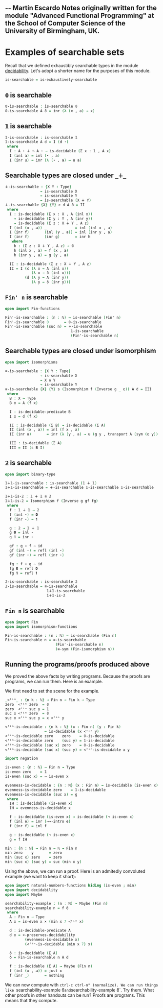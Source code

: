 --
Martin Escardo
Notes originally written for the module "Advanced Functional Programming"
at the School of Computer Science of the University of Birmingham, UK.
--

<!--
```agda
{-# OPTIONS --without-K --safe #-}

module searchability where

open import prelude
open import negation
open import decidability
```
-->
# Examples of searchable sets

Recall that we defined exhaustibly searchable types in the module [decidability](decidability.lagda.md). Let's adopt a shorter name for the purposes of this module.
```agda
is-searchable = is-exhaustively-searchable
```

## `𝟘` is searchable

```agda
𝟘-is-searchable : is-searchable 𝟘
𝟘-is-searchable A δ = inr (λ (x , a) → x)
```

## `𝟙` is searchable

```agda
𝟙-is-searchable : is-searchable 𝟙
𝟙-is-searchable A d = I (d ⋆)
 where
  I : A ⋆ ∔ ¬ A ⋆ → is-decidable (Σ x ꞉ 𝟙 , A x)
  I (inl a) = inl (⋆ , a)
  I (inr u) = inr (λ (⋆ , a) → u a)
```

## Searchable types are closed under `_∔_`

```agda
∔-is-searchable : {X Y : Type}
                → is-searchable X
                → is-searchable Y
                → is-searchable (X ∔ Y)
∔-is-searchable {X} {Y} c d A δ = II
 where
  I : is-decidable (Σ x ꞉ X , A (inl x))
    → is-decidable (Σ y ꞉ Y , A (inr y))
    → is-decidable (Σ z ꞉ X ∔ Y , A z)
  I (inl (x , a)) _             = inl (inl x , a)
  I (inr f)       (inl (y , a)) = inl (inr y , a)
  I (inr f)       (inr g)       = inr h
   where
    h : (Σ z ꞉ X ∔ Y , A z) → 𝟘
    h (inl x , a) = f (x , a)
    h (inr y , a) = g (y , a)

  II : is-decidable (Σ z ꞉ X ∔ Y , A z)
  II = I (c (λ x → A (inl x))
            (λ x → δ (inl x)))
         (d (λ y → A (inr y))
            (λ y → δ (inr y)))
```

## `Fin' n` is searchable

```agda
open import Fin-functions

Fin'-is-searchable : (n : ℕ) → is-searchable (Fin' n)
Fin'-is-searchable 0       = 𝟘-is-searchable
Fin'-is-searchable (suc n) = ∔-is-searchable
                              𝟙-is-searchable
                              (Fin'-is-searchable n)
```

## Searchable types are closed under isomorphism

```agda
open import isomorphisms

≅-is-searchable : {X Y : Type}
                → is-searchable X
                → X ≅ Y
                → is-searchable Y
≅-is-searchable {X} {Y} s (Isomorphism f (Inverse g _ ε)) A d = III
 where
  B : X → Type
  B x = A (f x)

  I : is-decidable-predicate B
  I x = d (f x)

  II : is-decidable (Σ B) → is-decidable (Σ A)
  II (inl (x , a)) = inl (f x , a)
  II (inr u)       = inr (λ (y , a) → u (g y , transport A (sym (ε y)) a))

  III : is-decidable (Σ A)
  III = II (s B I)
```

## `𝟚` is searchable

```agda
open import binary-type

𝟙∔𝟙-is-searchable : is-searchable (𝟙 ∔ 𝟙)
𝟙∔𝟙-is-searchable = ∔-is-searchable 𝟙-is-searchable 𝟙-is-searchable

𝟙∔𝟙-is-𝟚 : 𝟙 ∔ 𝟙 ≅ 𝟚
𝟙∔𝟙-is-𝟚 = Isomorphism f (Inverse g gf fg)
 where
  f : 𝟙 ∔ 𝟙 → 𝟚
  f (inl ⋆) = 𝟎
  f (inr ⋆) = 𝟏

  g : 𝟚 → 𝟙 ∔ 𝟙
  g 𝟎 = inl ⋆
  g 𝟏 = inr ⋆

  gf : g ∘ f ∼ id
  gf (inl ⋆) = refl (inl ⋆)
  gf (inr ⋆) = refl (inr ⋆)

  fg : f ∘ g ∼ id
  fg 𝟎 = refl 𝟎
  fg 𝟏 = refl 𝟏

𝟚-is-searchable : is-searchable 𝟚
𝟚-is-searchable = ≅-is-searchable
                   𝟙∔𝟙-is-searchable
                   𝟙∔𝟙-is-𝟚
```

## `Fin n` is searchable

```agda
open import Fin
open import isomorphism-functions

Fin-is-searchable : (n : ℕ) → is-searchable (Fin n)
Fin-is-searchable n = ≅-is-searchable
                       (Fin'-is-searchable n)
                       (≅-sym (Fin-isomorphism n))
```

## Running the programs/proofs produced above

We proved the above facts by writing programs. Because the proofs are
programs, we can run them. Here is an example.

We first need to set the scene for the example.

```agda
_<ᶠⁱⁿ_ : {n k : ℕ} → Fin n → Fin k → Type
zero  <ᶠⁱⁿ zero  = 𝟘
zero  <ᶠⁱⁿ suc y = 𝟙
suc x <ᶠⁱⁿ zero  = 𝟘
suc x <ᶠⁱⁿ suc y = x <ᶠⁱⁿ y

<ᶠⁱⁿ-is-decidable : {n k : ℕ} (x : Fin n) (y : Fin k)
                  → is-decidable (x <ᶠⁱⁿ y)
<ᶠⁱⁿ-is-decidable zero    zero    = 𝟘-is-decidable
<ᶠⁱⁿ-is-decidable zero    (suc y) = 𝟙-is-decidable
<ᶠⁱⁿ-is-decidable (suc x) zero    = 𝟘-is-decidable
<ᶠⁱⁿ-is-decidable (suc x) (suc y) = <ᶠⁱⁿ-is-decidable x y

import negation

is-even : {n : ℕ} → Fin n → Type
is-even zero    = 𝟙
is-even (suc x) = ¬ is-even x

evenness-is-decidable : {n : ℕ} (x : Fin n) → is-decidable (is-even x)
evenness-is-decidable zero    = 𝟙-is-decidable
evenness-is-decidable (suc x) = g
 where
  IH : is-decidable (is-even x)
  IH = evenness-is-decidable x

  f : is-decidable (is-even x) → is-decidable (¬ is-even x)
  f (inl e) = inr (¬¬-intro e)
  f (inr f) = inl f

  g : is-decidable (¬ is-even x)
  g = f IH

min : {n : ℕ} → Fin n → ℕ → Fin n
min zero    y       = zero
min (suc x) zero    = zero
min (suc x) (suc y) = suc (min x y)
```
Using the above, we can run a proof. Here is an admitedly convoluted
example (we want to keep it short):

```agda
open import natural-numbers-functions hiding (is-even ; min)
open import decidability
open import Maybe

searchability-example : (n : ℕ) → Maybe (Fin n)
searchability-example n = f δ
 where
  A : Fin n → Type
  A x = is-even x × (min x 7 <ᶠⁱⁿ x)

  d : is-decidable-predicate A
  d x = ×-preserves-decidability
         (evenness-is-decidable x)
         (<ᶠⁱⁿ-is-decidable (min x 7) x)

  δ : is-decidable (Σ A)
  δ = Fin-is-searchable n A d

  f : is-decidable (Σ A) → Maybe (Fin n)
  f (inl (x , a)) = just x
  f (inr _)       = nothing
```

We can now compute with `ctrl-c ctrl-n" (normalize). We can run things
like `searchability-example 6` and `searchability-example 8`. Try
them. What other proofs in other handouts can be run? Proofs are
programs. This means that they compute.
